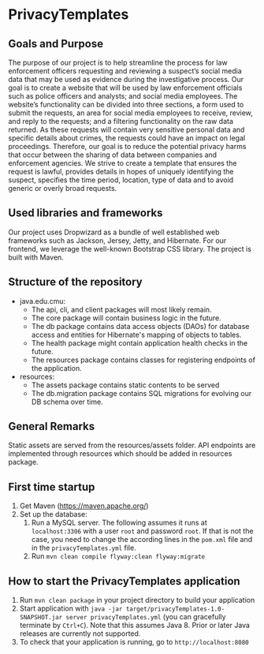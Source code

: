 # PrivacyTemplates
## Goals and Purpose
The purpose of our project is to help streamline the process for law enforcement officers requesting and reviewing a suspect’s social media data that may be used as evidence during the investigative process. Our goal is to create a website that will be used by law enforcement officials such as police officers and analysts; and social media employees.  The website’s functionality can be divided into three sections,  a form used to submit the requests, an area for social media employees to receive, review, and reply to the requests; and a filtering functionality on the raw data returned.  As these requests will contain very sensitive personal data and specific details about crimes, the requests could have an impact on legal proceedings. Therefore, our goal is to reduce the potential privacy harms that occur between the sharing of data between companies and enforcement agencies. We strive to create a template that ensures the request is lawful, provides details in hopes of uniquely identifying the suspect, specifies the time period, location, type of data and to avoid generic or overly broad requests.

## Used libraries and frameworks
Our project uses Dropwizard as a bundle of well established web frameworks such as Jackson, Jersey, Jetty, and Hibernate.
For our frontend, we leverage the well-known Bootstrap CSS library.
The project is built with Maven.

## Structure of the repository
- java.edu.cmu:
    - The api, cli, and client packages will most likely remain.
    - The core package will contain business logic in the future.
    - The db package contains data access objects (DAOs) for database access and entities for Hibernate's mapping of objects to tables.
    - The health package might contain application health checks in the future.
    - The resources package contains classes for registering endpoints of the application.
- resources:
    - The assets package contains static contents to be served
    - The db.migration package contains SQL migrations for evolving our DB schema over time.   

## General Remarks
Static assets are served from the resources/assets folder.
API endpoints are implemented through resources which should be added in resources package. 

## First time startup
1. Get Maven (https://maven.apache.org/)
2. Set up the database:
    1. Run a MySQL server. The following assumes it runs at `localhost:3306` with a user `root` and password `root`. If that is not the case, you need to change the according lines in the `pom.xml` file and in the `privacyTemplates.yml` file.
    2. Run `mvn clean compile flyway:clean flyway:migrate`

## How to start the PrivacyTemplates application
1. Run `mvn clean package` in your project directory to build your application
1. Start application with `java -jar target/privacyTemplates-1.0-SNAPSHOT.jar server privacyTemplates.yml` (you can gracefully terminate by `Ctrl+C`). Note that this assumes Java 8. Prior or later Java releases are currently not supported.
1. To check that your application is running, go to `http://localhost:8080`

